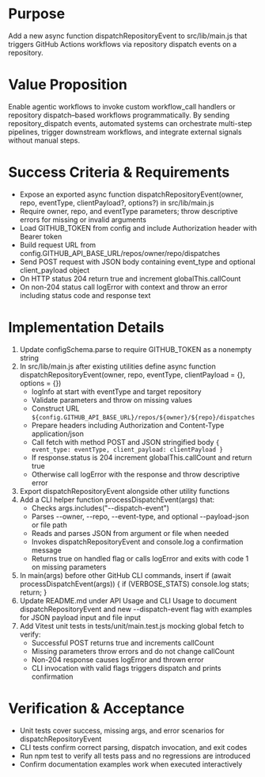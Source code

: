 # Purpose
Add a new async function dispatchRepositoryEvent to src/lib/main.js that triggers GitHub Actions workflows via repository dispatch events on a repository.

# Value Proposition
Enable agentic workflows to invoke custom workflow_call handlers or repository dispatch–based workflows programmatically. By sending repository_dispatch events, automated systems can orchestrate multi-step pipelines, trigger downstream workflows, and integrate external signals without manual steps.

# Success Criteria & Requirements
* Expose an exported async function dispatchRepositoryEvent(owner, repo, eventType, clientPayload?, options?) in src/lib/main.js
* Require owner, repo, and eventType parameters; throw descriptive errors for missing or invalid arguments
* Load GITHUB_TOKEN from config and include Authorization header with Bearer token
* Build request URL from config.GITHUB_API_BASE_URL/repos/owner/repo/dispatches
* Send POST request with JSON body containing event_type and optional client_payload object
* On HTTP status 204 return true and increment globalThis.callCount
* On non-204 status call logError with context and throw an error including status code and response text

# Implementation Details
1. Update configSchema.parse to require GITHUB_TOKEN as a nonempty string
2. In src/lib/main.js after existing utilities define async function dispatchRepositoryEvent(owner, repo, eventType, clientPayload = {}, options = {})
   - logInfo at start with eventType and target repository
   - Validate parameters and throw on missing values
   - Construct URL `${config.GITHUB_API_BASE_URL}/repos/${owner}/${repo}/dispatches`
   - Prepare headers including Authorization and Content-Type application/json
   - Call fetch with method POST and JSON stringified body `{ event_type: eventType, client_payload: clientPayload }`
   - If response.status is 204 increment globalThis.callCount and return true
   - Otherwise call logError with the response and throw descriptive error
3. Export dispatchRepositoryEvent alongside other utility functions
4. Add a CLI helper function processDispatchEvent(args) that:
   - Checks args.includes("--dispatch-event")
   - Parses --owner, --repo, --event-type, and optional --payload-json or file path
   - Reads and parses JSON from argument or file when needed
   - Invokes dispatchRepositoryEvent and console.log a confirmation message
   - Returns true on handled flag or calls logError and exits with code 1 on missing parameters
5. In main(args) before other GitHub CLI commands, insert if (await processDispatchEvent(args)) { if (VERBOSE_STATS) console.log stats; return; }
6. Update README.md under API Usage and CLI Usage to document dispatchRepositoryEvent and new --dispatch-event flag with examples for JSON payload input and file input
7. Add Vitest unit tests in tests/unit/main.test.js mocking global fetch to verify:
   - Successful POST returns true and increments callCount
   - Missing parameters throw errors and do not change callCount
   - Non-204 response causes logError and thrown error
   - CLI invocation with valid flags triggers dispatch and prints confirmation

# Verification & Acceptance
* Unit tests cover success, missing args, and error scenarios for dispatchRepositoryEvent
* CLI tests confirm correct parsing, dispatch invocation, and exit codes
* Run npm test to verify all tests pass and no regressions are introduced
* Confirm documentation examples work when executed interactively